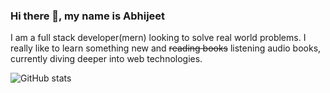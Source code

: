 ### Hi there 👋, my name is Abhijeet
I am a full stack developer(mern) looking to solve real world problems. I really like to learn something new and ~~reading books~~ listening audio books, currently diving deeper into web technologies.

![GitHub stats](https://github-readme-stats.vercel.app/api?username=Abhijeet199&show_icons=true)  
